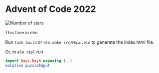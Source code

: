 # Advent of Code 2022

![Number of stars](https://img.shields.io/badge/Advent_Of_Code_2022-45_*-success)

This time in elm

Run `task build` or `elm make src/Main.elm` to generate the index.html file.

Or, in `elm repl` run

```elm
import Days.Day6 exposing (..)
solution puzzleInput
```
